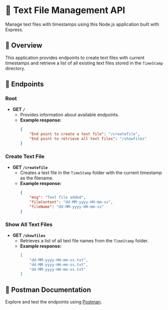 # 📁 Text File Management API

Manage text files with timestamps using this Node.js application built with Express.

## 🚀 Overview

This application provides endpoints to create text files with current timestamps and retrieve a list of all existing text files stored in the `TimeStamp` directory.

## 🔗 Endpoints

### Root

- **GET `/`**
  - Provides information about available endpoints.
  - **Example response:**
    ```json
    {
        "End point to create a text file": "/createfile",
        "End point to retrieve all text files": "/showfiles"
    }
    ```

### Create Text File

- **GET `/createfile`**
  - Creates a text file in the `TimeStamp` folder with the current timestamp as the filename.
  - **Example response:**
    ```json
    {
        "msg": "Text file added",
        "fileContent": "dd-MM-yyyy-HH-mm-ss",
        "fileName": "dd-MM-yyyy-HH-mm-ss"
    }
    ```

### Show All Text Files

- **GET `/showfiles`**
  - Retrieves a list of all text file names from the `TimeStamp` folder.
  - **Example response:**
    ```json
    [
        "dd-MM-yyyy-HH-mm-ss.txt",
        "dd-MM-yyyy-HH-mm-ss.txt",
        "dd-MM-yyyy-HH-mm-ss.txt"
    ]
    ```

## 📝 Postman Documentation

Explore and test the endpoints using [Postman](https://documenter.getpostman.com/view/16859357/2sAXqp7iCP).

